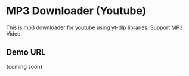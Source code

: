 # MP3 Downloader (Youtube)

This is mp3 downloader for youtube using yt-dlp libraries.
Support MP3 Video. 


## Demo URL

{coming soon}

